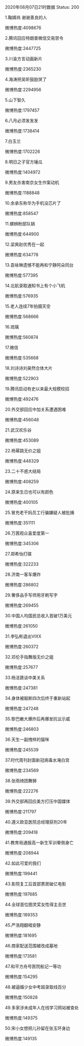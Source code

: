 2020年08月07日21时数据
Status: 200

1.鞠婧祎 谢谢善良的人

微博热度:4098676

2.腾讯回应特朗普微信交易禁令

微博热度:2447725

3.川渝方言动画新片

微博热度:2365230

4.海涛把吴昕鼓励哭了

微博热度:2294956

5.山下智久

微博热度:1797457

6.八月必须发发发

微博热度:1738414

7.白玉兰

微博热度:1702226

8.明日之子官方锤瓜

微博热度:1404972

9.男友杀害南京女生作案动机

微博热度:1188848

10.余承东称华为手机没芯片了

微博热度:858547

11.螺蛳粉部队锅

微博热度:644900

12.梁爽赵优秀在一起

微博热度:634778

13.袁咏琳遗憾不能再和宁静阿朵同台

微博热度:577395

14.北航录取通知书上有个小飞机

微博热度:576935

15.老人连续7年拍摄天空

微博热度:568666

16.琉璃

微博热度:560874

17.微信

微博热度:535668

18.刘诗诗刘昊然合体大片

微博热度:522903

19.腾讯启动有史以来最大规模校招

微博热度:492476

20.外交部回应中加关系遭遇困难

微博热度:456048

21.武汉欢乐谷

微博热度:453089

22.杨幂跳无价之姐

微博热度:448329

23.二十不惑大结局

微博热度:408259

24.原来生日也可以有颜色

微博热度:400105

25.冒充老干妈员工行骗嫌疑人被批捕

微博热度:351111

26.万茜观众喜爱度第一

微博热度:345306

27.郑希怡打碟

微博热度:322233

28.济南一客车爆炸

微博热度:286802

29.奢侈品手写师用牙刷写字

微博热度:269455

30.中国人均国民总收入首破1万美元

微博热度:261050

31.李弘彬退出VIXX

微博热度:260372

32.邓伦手指舞版无价之姐

微博热度:257677

33.杨洁篪谈中美关系

微博热度:247381

34.身体被敲断四次后终于重新站起

微博热度:247248

35.黎巴嫩大爆炸后再爆发抗议示威

微博热度:246803

36.天生一副拽样的猫咪

微博热度:245539

37.时代周刊封面新冠病毒水淹白宫

微博热度:234569

38.张雨绮团舞狮

微博热度:222276

39.外交部再回应美方打压中国媒体

微博热度:211797

40.遵义欧亚医院总经理获刑20年

微博热度:209418

41.教育局通报高一新生军训晕倒身亡

微博热度:208944

42.如此可爱的我们

微博热度:199441

43.影院复工后首部票房破亿电影

微博热度:197685

44.全球首位图灵奖女性得主去世

微博热度:189353

45.严浩翔翻唱安静

微博热度:181695

46.商家配送范围被改成墓地

微博热度:173581

47.和平方舟号医院船记一等功

微博热度:154295

48.被逼婚少女中考超录取线百分

微博热度:150828

49.多家涉未成年人在线学习网站被查处

微博热度:149375

50.宋小女想把儿孙留在张玉环身边

微博热度:149135

